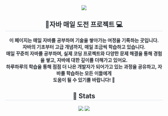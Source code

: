<div align= "center">
    <img src="https://capsule-render.vercel.app/api?type=slice&color=f7cfcf&height=120&text=Dedicated%20to%20daily%20Java%20practice%20&animation=&fontColor=424242&fontSize=40" />
</div>
<div align= "center"> 
    <h2 style="border-bottom: 1px solid #d8dee4; color: #282d33;"> 💪자바 매일 도전 프로젝트 💻 </h2>  
    <div style="font-weight: 700; font-size: 15px; text-align: center; color: #282d33;"> 
        이 페이지는 매일 자바를 공부하며 기술을 쌓아가는 여정을 기록하는 곳입니다. <br>
        자바의 기초부터 고급 개념까지, 매일 조금씩 학습하고 있습니다. <br>
        매일 꾸준히 자바를 공부하며, 실제 코딩 프로젝트와 다양한 문제 해결을 통해 경험을 쌓고, 자바에 대한 깊이를 더해가고 있어요. <br>
        하루하루의 학습을 통해 점점 더 나은 개발자가 되어가고 있는 과정을 공유하고, 자바를 학습하는 모든 이들에게 <br>
        도움이 될 수 있기를 바랍니다! 🚀
    </div> 
</div>
<div align= "center"> 
    <h2 style="border-bottom: 1px solid #d8dee4; color: #282d33;"> 🏅 Stats </h2> 
    <div align= "center"> 
        <img src="https://github-readme-stats.vercel.app/api?username=younah&custom_title=younah's Github Stat&bg_color=180,000000,&title_color=000000&text_color=000000" /> 
        <img src="https://github-readme-stats.vercel.app/api/top-langs/?username=younah&layout=compact&bg_color=180,000000,&title_color=000000&text_color=000000" />
    </div> 
</div>
